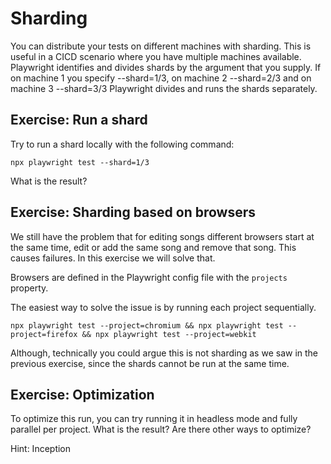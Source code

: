 # Sharding

You can distribute your tests on different machines with sharding. This is useful in a CICD scenario where you have multiple machines available. Playwright identifies and divides shards by the argument that you supply. If on machine 1 you specify --shard=1/3, on machine 2 --shard=2/3 and on machine 3 --shard=3/3 Playwright divides and runs the shards separately.

## Exercise: Run a shard

Try to run a shard locally with the following command:

`npx playwright test --shard=1/3`

What is the result?

## Exercise: Sharding based on browsers

We still have the problem that for editing songs different browsers start at the same time, edit or add the same song and remove that song. This causes failures. In this exercise we will solve that.

Browsers are defined in the Playwright config file with the `projects` property.

The easiest way to solve the issue is by running each project sequentially.

`npx playwright test --project=chromium && npx playwright test --project=firefox && npx playwright test --project=webkit`

Although, technically you could argue this is not sharding as we saw in the previous exercise, since the shards cannot be run at the same time.


## Exercise: Optimization

To optimize this run, you can try running it in headless mode and fully parallel per project.
What is the result? Are there other ways to optimize? 

Hint: Inception